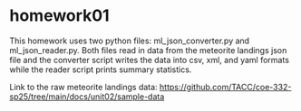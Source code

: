 # homework01
This homework uses two python files: ml_json_converter.py and ml_json_reader.py. Both files read in data from the meteorite landings json file and the converter script writes the data into csv, xml, and yaml formats while the reader script prints summary statistics. 

Link to the raw meteorite landings data: https://github.com/TACC/coe-332-sp25/tree/main/docs/unit02/sample-data
